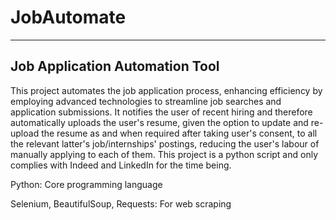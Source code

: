 # JobAutomate
------------------------------
Job Application Automation Tool
-------------------------------
This project automates the job application process, enhancing efficiency by employing advanced technologies to streamline job searches and application submissions. It notifies the user of recent hiring and therefore automatically uploads the user's resume, given the option to update and re-upload the resume as and when required after taking user's consent, to all the relevant latter's job/internships' postings, reducing the user's labour of manually applying to each of them. This project is a python script and only complies with Indeed and LinkedIn for the time being.

Python: Core programming language

Selenium, BeautifulSoup, Requests: For web scraping



